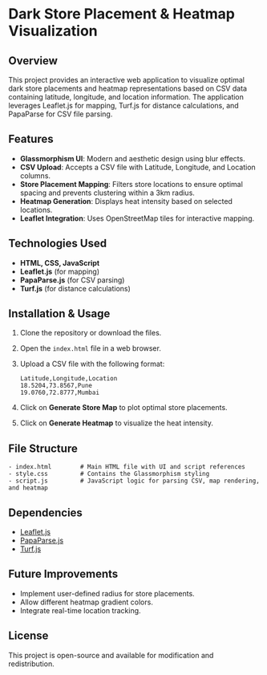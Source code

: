 # Dark Store Placement & Heatmap Visualization

## Overview
This project provides an interactive web application to visualize optimal dark store placements and heatmap representations based on CSV data containing latitude, longitude, and location information. The application leverages Leaflet.js for mapping, Turf.js for distance calculations, and PapaParse for CSV file parsing.

## Features
- **Glassmorphism UI**: Modern and aesthetic design using blur effects.
- **CSV Upload**: Accepts a CSV file with Latitude, Longitude, and Location columns.
- **Store Placement Mapping**: Filters store locations to ensure optimal spacing and prevents clustering within a 3km radius.
- **Heatmap Generation**: Displays heat intensity based on selected locations.
- **Leaflet Integration**: Uses OpenStreetMap tiles for interactive mapping.

## Technologies Used
- **HTML, CSS, JavaScript**
- **Leaflet.js** (for mapping)
- **PapaParse.js** (for CSV parsing)
- **Turf.js** (for distance calculations)

## Installation & Usage
1. Clone the repository or download the files.
2. Open the `index.html` file in a web browser.
3. Upload a CSV file with the following format:

   ```csv
   Latitude,Longitude,Location
   18.5204,73.8567,Pune
   19.0760,72.8777,Mumbai
   ```

4. Click on **Generate Store Map** to plot optimal store placements.
5. Click on **Generate Heatmap** to visualize the heat intensity.

## File Structure
```
- index.html        # Main HTML file with UI and script references
- style.css         # Contains the Glassmorphism styling
- script.js         # JavaScript logic for parsing CSV, map rendering, and heatmap
```

## Dependencies
- [Leaflet.js](https://leafletjs.com/)
- [PapaParse.js](https://www.papaparse.com/)
- [Turf.js](https://turfjs.org/)

## Future Improvements
- Implement user-defined radius for store placements.
- Allow different heatmap gradient colors.
- Integrate real-time location tracking.

## License
This project is open-source and available for modification and redistribution.

